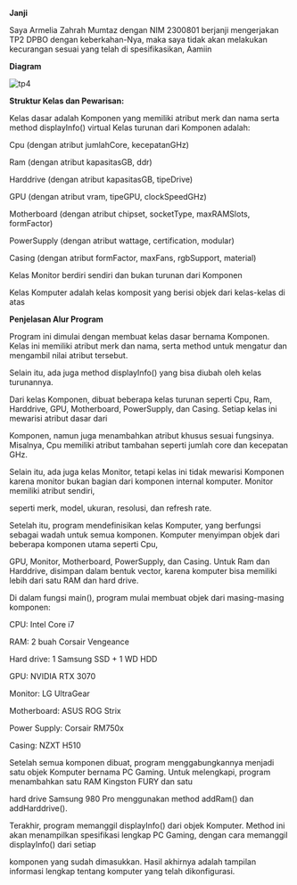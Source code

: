 **Janji**

Saya Armelia Zahrah Mumtaz dengan NIM 2300801 berjanji mengerjakan TP2 DPBO dengan keberkahan-Nya, maka saya tidak akan melakukan kecurangan sesuai yang telah di spesifikasikan, Aamiin

**Diagram**

![tp4](https://github.com/user-attachments/assets/6f180387-8e75-401e-8167-cce27f36859c)

**Struktur Kelas dan Pewarisan:**


Kelas dasar adalah Komponen yang memiliki atribut merk dan nama serta method displayInfo() virtual
Kelas turunan dari Komponen adalah:

Cpu (dengan atribut jumlahCore, kecepatanGHz)

Ram (dengan atribut kapasitasGB, ddr)

Harddrive (dengan atribut kapasitasGB, tipeDrive)

GPU (dengan atribut vram, tipeGPU, clockSpeedGHz)

Motherboard (dengan atribut chipset, socketType, maxRAMSlots, formFactor)

PowerSupply (dengan atribut wattage, certification, modular)

Casing (dengan atribut formFactor, maxFans, rgbSupport, material)

Kelas Monitor berdiri sendiri dan bukan turunan dari Komponen

Kelas Komputer adalah kelas komposit yang berisi objek dari kelas-kelas di atas


**Penjelasan Alur Program**


Program ini dimulai dengan membuat kelas dasar bernama Komponen. Kelas ini memiliki atribut merk dan nama, serta method untuk mengatur dan mengambil nilai atribut tersebut. 

Selain itu, ada juga method displayInfo() yang bisa diubah oleh kelas turunannya.

Dari kelas Komponen, dibuat beberapa kelas turunan seperti Cpu, Ram, Harddrive, GPU, Motherboard, PowerSupply, dan Casing. Setiap kelas ini mewarisi atribut dasar dari 

Komponen, namun juga menambahkan atribut khusus sesuai fungsinya. Misalnya, Cpu memiliki atribut tambahan seperti jumlah core dan kecepatan GHz.

Selain itu, ada juga kelas Monitor, tetapi kelas ini tidak mewarisi Komponen karena monitor bukan bagian dari komponen internal komputer. Monitor memiliki atribut sendiri, 

seperti merk, model, ukuran, resolusi, dan refresh rate.

Setelah itu, program mendefinisikan kelas Komputer, yang berfungsi sebagai wadah untuk semua komponen. Komputer menyimpan objek dari beberapa komponen utama seperti Cpu, 

GPU, Monitor, Motherboard, PowerSupply, dan Casing. Untuk Ram dan Harddrive, disimpan dalam bentuk vector, karena komputer bisa memiliki lebih dari satu RAM dan hard drive.

Di dalam fungsi main(), program mulai membuat objek dari masing-masing komponen:

CPU: Intel Core i7

RAM: 2 buah Corsair Vengeance

Hard drive: 1 Samsung SSD + 1 WD HDD

GPU: NVIDIA RTX 3070

Monitor: LG UltraGear

Motherboard: ASUS ROG Strix

Power Supply: Corsair RM750x

Casing: NZXT H510

Setelah semua komponen dibuat, program menggabungkannya menjadi satu objek Komputer bernama PC Gaming. Untuk melengkapi, program menambahkan satu RAM Kingston FURY dan satu 

hard drive Samsung 980 Pro menggunakan method addRam() dan addHarddrive().

Terakhir, program memanggil displayInfo() dari objek Komputer. Method ini akan menampilkan spesifikasi lengkap PC Gaming, dengan cara memanggil displayInfo() dari setiap 

komponen yang sudah dimasukkan. Hasil akhirnya adalah tampilan informasi lengkap tentang komputer yang telah dikonfigurasi.
